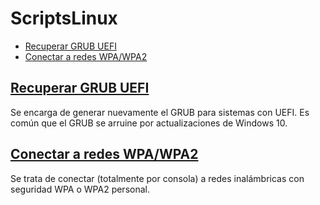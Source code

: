 # ScriptsLinux
* [Recuperar GRUB UEFI](https://github.com/Juampa852/ScriptsLinux#recuperar-grub-uefi)
* [Conectar a redes WPA/WPA2](https://github.com/Juampa852/ScriptsLinux#conectar-a-redes-wpawpa2)

## [Recuperar GRUB UEFI](https://github.com/Juampa852/ScriptsLinux/blob/master/Conectar%20a%20redes%20WPA%E2%81%84WPA2.sh) ##
Se encarga de generar nuevamente el GRUB para sistemas con UEFI. Es común que el GRUB se arruine por actualizaciones de Windows 10.

## [Conectar a redes WPA/WPA2](https://github.com/Juampa852/ScriptsLinux/blob/master/Conectar%20a%20redes%20WPA%E2%81%84WPA2.sh) ##
Se trata de conectar (totalmente por consola) a redes inalámbricas con seguridad WPA o WPA2 personal.
